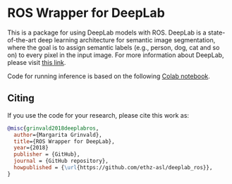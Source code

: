 # ROS Wrapper for DeepLab
This is a package for using DeepLab models with ROS. DeepLab is a state-of-the-art deep learning architecture for semantic image segmentation, where the goal is to assign semantic labels (e.g., person, dog, cat and so on) to every pixel in the input image. For more information about DeepLab, please visit [this link](https://github.com/tensorflow/models/tree/master/research/deeplab). 

Code for running inference is based on the following [Colab notebook](https://colab.sandbox.google.com/github/tensorflow/models/blob/master/research/deeplab/deeplab_demo.ipynb).

## Citing

If you use the code for your research, please cite this work as:
```bibtex
@misc{grinvald2018deeplabros,  
  author={Margarita Grinvald},
  title={ROS Wrapper for DeepLab},
  year={2018}
  publisher = {GitHub},
  journal = {GitHub repository},
  howpublished = {\url{https://github.com/ethz-asl/deeplab_ros}},
}
```
